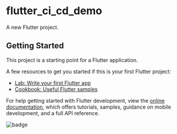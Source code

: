 # flutter_ci_cd_demo

A new Flutter project.

## Getting Started

This project is a starting point for a Flutter application.

A few resources to get you started if this is your first Flutter project:

- [Lab: Write your first Flutter app](https://docs.flutter.dev/get-started/codelab)
- [Cookbook: Useful Flutter samples](https://docs.flutter.dev/cookbook)

For help getting started with Flutter development, view the
[online documentation](https://docs.flutter.dev/), which offers tutorials,
samples, guidance on mobile development, and a full API reference.

![badge](https://img.shields.io/endpoint?url=https://gist.github.com/trungnghia2009/7432547bcddacd479d4d2bb46914cd93/raw/passing-tests-badge.json)